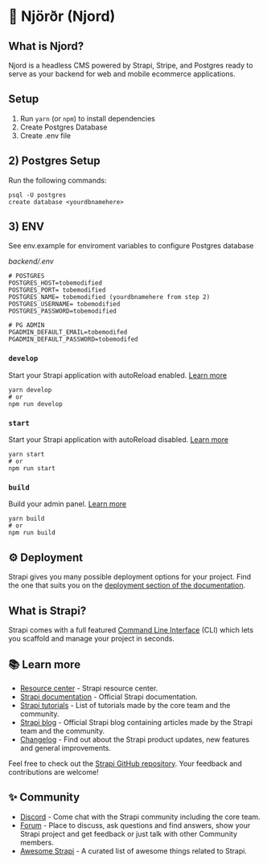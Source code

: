 # 🦀 Njörðr (Njord)

## What is Njord?

Njord is a headless CMS powered by Strapi, Stripe, and Postgres ready to serve as your backend for web and mobile ecommerce applications.

## Setup

1. Run `yarn` (or `npm`) to install dependencies
2. Create Postgres Database
3. Create .env file

## 2) Postgres Setup

Run the following commands:

```
psql -U postgres
create database <yourdbnamehere>
```

## 3) ENV

See env.example for enviroment variables to configure Postgres database

_backend/.env_

```
# POSTGRES
POSTGRES_HOST=tobemodified
POSTGRES_PORT= tobemodified
POSTGRES_NAME= tobemodified (yourdbnamehere from step 2)
POSTGRES_USERNAME= tobemodified
POSTGRES_PASSWORD=tobemodified

# PG ADMIN
PGADMIN_DEFAULT_EMAIL=tobemodifed
PGADMIN_DEFAULT_PASSWORD=tobemodifed
```

### `develop`

Start your Strapi application with autoReload enabled. [Learn more](https://docs.strapi.io/developer-docs/latest/developer-resources/cli/CLI.html#strapi-develop)

```
yarn develop
# or
npm run develop
```

### `start`

Start your Strapi application with autoReload disabled. [Learn more](https://docs.strapi.io/developer-docs/latest/developer-resources/cli/CLI.html#strapi-start)

```
yarn start
# or
npm run start
```

### `build`

Build your admin panel. [Learn more](https://docs.strapi.io/developer-docs/latest/developer-resources/cli/CLI.html#strapi-build)

```
yarn build
# or
npm run build
```

## ⚙️ Deployment

Strapi gives you many possible deployment options for your project. Find the one that suits you on the [deployment section of the documentation](https://docs.strapi.io/developer-docs/latest/setup-deployment-guides/deployment.html).

## What is Strapi?

Strapi comes with a full featured [Command Line Interface](https://docs.strapi.io/developer-docs/latest/developer-resources/cli/CLI.html) (CLI) which lets you scaffold and manage your project in seconds.

## 📚 Learn more

- [Resource center](https://strapi.io/resource-center) - Strapi resource center.
- [Strapi documentation](https://docs.strapi.io) - Official Strapi documentation.
- [Strapi tutorials](https://strapi.io/tutorials) - List of tutorials made by the core team and the community.
- [Strapi blog](https://docs.strapi.io) - Official Strapi blog containing articles made by the Strapi team and the community.
- [Changelog](https://strapi.io/changelog) - Find out about the Strapi product updates, new features and general improvements.

Feel free to check out the [Strapi GitHub repository](https://github.com/strapi/strapi). Your feedback and contributions are welcome!

## ✨ Community

- [Discord](https://discord.strapi.io) - Come chat with the Strapi community including the core team.
- [Forum](https://forum.strapi.io/) - Place to discuss, ask questions and find answers, show your Strapi project and get feedback or just talk with other Community members.
- [Awesome Strapi](https://github.com/strapi/awesome-strapi) - A curated list of awesome things related to Strapi.
